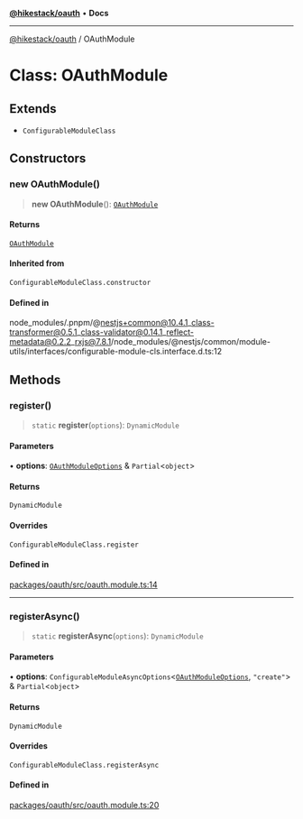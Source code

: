 [**@hikestack/oauth**](/official/reference/oauth/index.md) • **Docs**

***

[@hikestack/oauth](/official/reference/oauth/globals.md) / OAuthModule

# Class: OAuthModule

## Extends

- `ConfigurableModuleClass`

## Constructors

### new OAuthModule()

> **new OAuthModule**(): [`OAuthModule`](/official/reference/oauth/classes/OAuthModule.md)

#### Returns

[`OAuthModule`](/official/reference/oauth/classes/OAuthModule.md)

#### Inherited from

`ConfigurableModuleClass.constructor`

#### Defined in

node\_modules/.pnpm/@nestjs+common@10.4.1\_class-transformer@0.5.1\_class-validator@0.14.1\_reflect-metadata@0.2.2\_rxjs@7.8.1/node\_modules/@nestjs/common/module-utils/interfaces/configurable-module-cls.interface.d.ts:12

## Methods

### register()

> `static` **register**(`options`): `DynamicModule`

#### Parameters

• **options**: [`OAuthModuleOptions`](/official/reference/oauth/interfaces/OAuthModuleOptions.md) & `Partial`\<`object`\>

#### Returns

`DynamicModule`

#### Overrides

`ConfigurableModuleClass.register`

#### Defined in

[packages/oauth/src/oauth.module.ts:14](https://github.com/hikestack/hike/blob/25d344bbdfe0453d4900cd57dd6b39277250a015/packages/oauth/src/oauth.module.ts#L14)

***

### registerAsync()

> `static` **registerAsync**(`options`): `DynamicModule`

#### Parameters

• **options**: `ConfigurableModuleAsyncOptions`\<[`OAuthModuleOptions`](/official/reference/oauth/interfaces/OAuthModuleOptions.md), `"create"`\> & `Partial`\<`object`\>

#### Returns

`DynamicModule`

#### Overrides

`ConfigurableModuleClass.registerAsync`

#### Defined in

[packages/oauth/src/oauth.module.ts:20](https://github.com/hikestack/hike/blob/25d344bbdfe0453d4900cd57dd6b39277250a015/packages/oauth/src/oauth.module.ts#L20)
